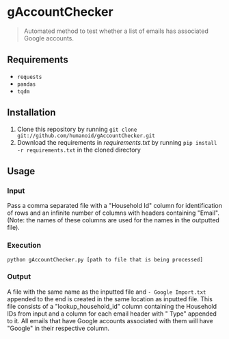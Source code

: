 # gAccountChecker

> Automated method to test whether a list of emails has associated Google accounts.

## Requirements

- `requests`
- `pandas`
- `tqdm`

## Installation

1. Clone this repository by running `git clone git://github.com/humanoid/gAccountChecker.git`
2. Download the requirements in _requirements.txt_ by running `pip install -r requirements.txt` in the cloned directory

## Usage

### Input

Pass a comma separated file with a "Household Id" column for identification of rows and an infinite number of columns with headers containing "Email". (Note: the names of these columns are used for the names in the outputted file).

### Execution

`python gAccountChecker.py [path to file that is being processed]`

### Output

A file with the same name as the inputted file and `- Google Import.txt` appended to the end is created in the same location as inputted file. This file consists of a "lookup_household_id" column containing the Household IDs from input and a column for each email header with " Type" appended to it. All emails that have Google accounts associated with them will have "Google" in their respective column.
